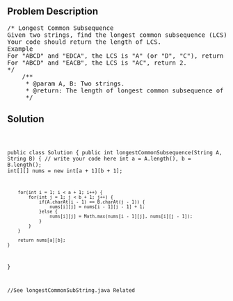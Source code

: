 <!--
<style>
  body { font-family: Arial, sans-serif; }
  .container { max-width: 1000px; margin: auto; padding: 20px; }
  .comment-block { background-color: #f9f9f9; padding: 10px; border-left: 5px solid #ccc; }
  .code-block { background-color: #f4f4f4; padding: 10px; border: 1px solid #ddd; }
</style>
-->

<div class='container'>
<h2>Problem Description</h2>
<div class='comment-block'>
<pre>
/* Longest Common Subsequence
Given two strings, find the longest common subsequence (LCS).
Your code should return the length of LCS.
Example
For "ABCD" and "EDCA", the LCS is "A" (or "D", "C"), return 1.
For "ABCD" and "EACB", the LCS is "AC", return 2.
*/
    /**
     * @param A, B: Two strings.
     * @return: The length of longest common subsequence of A and B.
     */
</pre>
</div>

<h2>Solution</h2>
<div class='code-block'>
<pre><code class='language-java'>

public class Solution {
    public int longestCommonSubsequence(String A, String B) {
        // write your code here
        int a = A.length(), b = B.length();
        int[][] nums = new int[a + 1][b + 1];
        
        for(int i = 1; i < a + 1; i++) {
            for(int j = 1; j < b + 1; j++) {
                if(A.charAt(i - 1) == B.charAt(j - 1)) {
                    nums[i][j] = nums[i - 1][j - 1] + 1;
                }else {
                    nums[i][j] = Math.max(nums[i - 1][j], nums[i][j - 1]);
                }
            }
        }
        
        return nums[a][b];
    }
}


//See longestCommonSubString.java Related</code></pre>
</div>
</div>
